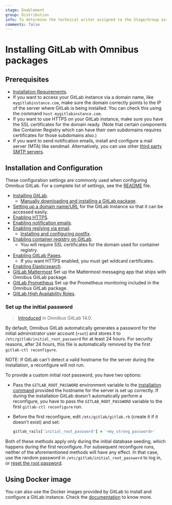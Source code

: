```yaml
---
stage: Enablement
group: Distribution
info: To determine the technical writer assigned to the Stage/Group associated with this page, see https://about.gitlab.com/handbook/engineering/ux/technical-writing/#designated-technical-writers
comments: false
---
```


# Installing GitLab with Omnibus packages

## Prerequisites

- [Installation Requirements](https://docs.gitlab.com/ee/install/requirements.html).
- If you want to access your GitLab instance via a domain name, like `mygitlabinstance.com`,
  make sure the domain correctly points to the IP of the server where GitLab is being
  installed. You can check this using the command `host mygitlabinstance.com`.
- If you want to use HTTPS on your GitLab instance, make sure you have the SSL
  certificates for the domain ready. (Note that certain components like
  Container Registry which can have their own subdomains requires certificates for
  those subdomains also.)
- If you want to send notification emails, install and configure a mail server (MTA)
  like sendmail. Alternatively, you can use other [third party SMTP servers](../settings/smtp.md).

## Installation and Configuration

These configuration settings are commonly used when configuring Omnibus GitLab.
For a complete list of settings, see the [README](../README.md#configuring) file.

- [Installing GitLab](https://about.gitlab.com/install/).
  - [Manually downloading and installing a GitLab package](../manual_install.md).
- [Setting up a domain name/URL](../settings/configuration.md#configuring-the-external-url-for-gitlab)
  for the GitLab Instance so that it can be accessed easily.
- [Enabling HTTPS](../settings/nginx.md#enable-https).
- [Enabling notification emails](../settings/smtp.md#smtp-settings).
- [Enabling replying via email](https://docs.gitlab.com/ee/administration/reply_by_email.html#set-it-up).
  - [Installing and configuring postfix](https://docs.gitlab.com/ee/administration/reply_by_email_postfix_setup.html).
- [Enabling container registry on GitLab](https://docs.gitlab.com/ee/administration/packages/container_registry.html#container-registry-domain-configuration).
  - You will require SSL certificates for the domain used for container registry.
- [Enabling GitLab Pages](https://docs.gitlab.com/ee/administration/pages/).
  - If you want HTTPS enabled, you must get wildcard certificates.
- [Enabling Elasticsearch](https://docs.gitlab.com/ee/integration/elasticsearch.html).
- [GitLab Mattermost](../gitlab-mattermost/README.md) Set up the Mattermost messaging app that ships with Omnibus GitLab package.
- [GitLab Prometheus](https://docs.gitlab.com/ee/administration/monitoring/performance/prometheus.html)
  Set up the Prometheus monitoring included in the Omnibus GitLab package.
- [GitLab High Availability Roles](../roles/README.md).

### Set up the initial password

> [Introduced](https://gitlab.com/gitlab-org/omnibus-gitlab/-/merge_requests/5331) in Omnibus GitLab 14.0.

By default, Omnibus GitLab automatically generates a password for the
initial administrator user account (`root`) and stores it to
`/etc/gitlab/initial_root_password` for at least 24 hours. For security reasons,
after 24 hours, this file is automatically removed by the first `gitlab-ctl reconfigure`.

NOTE:
If GitLab can't detect a valid hostname for the server during the
installation, a reconfigure will not run.

To provide a custom initial root password, you have two options:

- Pass the `GITLAB_ROOT_PASSWORD` environment variable to the
  [installation command](https://about.gitlab.com/install/) provided
  the hostname for the server is set up correctly.
  If during the installation GitLab doesn't automatically perform a
  reconfigure, you have to pass the `GITLAB_ROOT_PASSWORD` variable to the
  first `gitlab-ctl reconfigure` run.
- Before the first reconfigure, edit `/etc/gitlab/gitlab.rb` (create it if it
  doesn't exist) and set:

  ```ruby
  gitlab_rails['initial_root_password'] = '<my_strong_password>'
  ```

Both of these methods apply only during the initial database seeding, which happens
during the first reconfigure. For subsequent reconfigure runs, neither of
the aforementioned methods will have any effect. In that case, use the random
password in `/etc/gitlab/initial_root_password` to log in, or
[reset the root password](https://docs.gitlab.com/ee/security/reset_user_password.html).

## Using Docker image

You can also use the Docker images provided by GitLab to install and configure a GitLab instance.
Check the [documentation](../docker/README.md) to know more.

